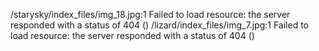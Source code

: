 
/starysky/index_files/img_18.jpg:1 
 Failed to load resource: the server responded with a status of 404 ()
/lizard/index_files/img_7.jpg:1 
 Failed to load resource: the server responded with a status of 404 ()